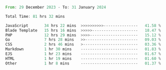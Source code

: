 
<!--START_SECTION:waka-->

```rust
From: 29 December 2023 - To: 31 January 2024

Total Time: 81 hrs 32 mins

JavaScript       34 hrs 22 mins  >>>>>>>>>>---------------   41.58 %
Blade Template   15 hrs 16 mins  >>>>>--------------------   18.47 %
PHP              12 hrs 29 mins  >>>>---------------------   15.12 %
Go               7 hrs 28 mins   >>-----------------------   09.03 %
CSS              2 hrs 46 mins   >------------------------   03.36 %
Markdown         1 hr 30 mins    -------------------------   01.83 %
EJS              1 hr 23 mins    -------------------------   01.67 %
HTML             1 hr 19 mins    -------------------------   01.60 %
Other            1 hr 8 mins     -------------------------   01.37 %
```

<!--END_SECTION:waka-->
<!---
Abedmuh/Abedmuh is a ✨ special ✨ repository because its `README.md` (this file) appears on your GitHub profile.
You can click the Preview link to take a look at your changes.
--->
